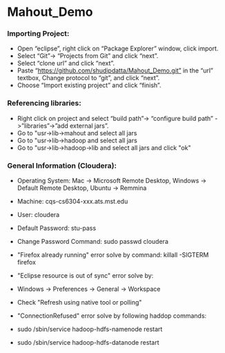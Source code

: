 # Mahout_Demo

### Importing Project:
* Open “eclipse”, right click on “Package Explorer” window, click import.
* Select “Git”-> “Projects from Git” and click “next”.
* Select “clone url” and click “next”.
* Paste “https://github.com/shudipdatta/Mahout_Demo.git” in the “url” textbox, Change protocol to “git”, and click “next”. 
* Choose “Import existing project” and click “finish”.

### Referencing libraries:
* Right click on project and select “build path”-> “configure build path” ->”libraries”->”add external jars”.
* Go to "usr->lib->mahout and select all jars
* Go to "usr->lib->hadoop and select all jars
* Go to "usr->lib->hadoop->lib and select all jars and click "ok"

### General Information (Cloudera):

* Operating System:         Mac -> Microsoft Remote Desktop, Windows -> Default Remote Desktop, Ubuntu -> Remmina
* Machine:                  cqs-cs6304-xxx.ats.mst.edu
* User:                     cloudera
* Default Password:         stu-pass
* Change Password Command:  sudo passwd cloudera

* "Firefox already running" error solve by command:     killall -SIGTERM firefox

* "Eclipse resource is out of sync" error solve by:
* Windows -> Preferences -> General -> Workspace
* Check "Refresh using native tool or polling"

* "ConnectionRefused" error solve by following haddop commands:
* sudo /sbin/service hadoop-hdfs-namenode restart
* sudo /sbin/service hadoop-hdfs-datanode restart
